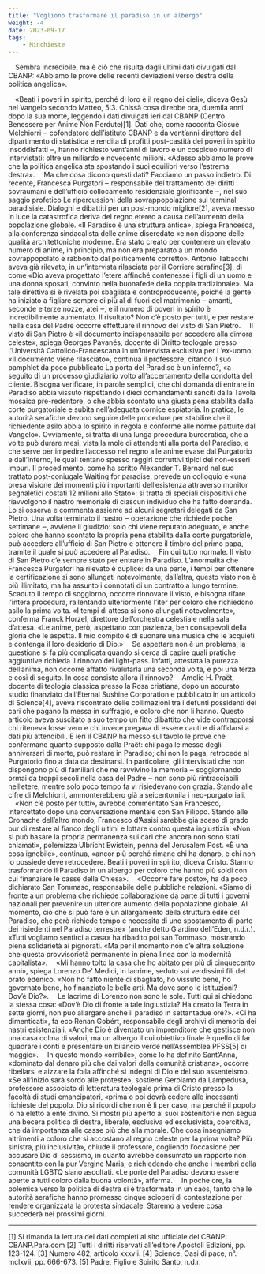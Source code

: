 ```yaml
---
title: "Vogliono trasformare il paradiso in un albergo"
weight: -4
date: 2023-09-17
tags: 
    - Minchieste
---
```


&emsp;Sembra incredibile, ma è ciò che risulta dagli ultimi dati divulgati dal CBANP: «Abbiamo le prove delle recenti deviazioni verso destra della politica angelica».

&emsp;«Beati i poveri in spirito, perché di loro è il regno dei cieli», diceva Gesù nel Vangelo secondo Matteo, 5:3. Chissà cosa direbbe ora, duemila anni dopo la sua morte, leggendo i dati divulgati ieri dal CBANP (Centro Benessere per Anime Non Perdute)[1]. Dati che, come racconta Giosuè Melchiorri ‒ cofondatore dell’istituto CBANP e da vent’anni direttore del dipartimento di statistica e rendita di profitti post-castità dei poveri in spirito insoddisfatti ‒, hanno richiesto vent’anni di lavoro e un cospicuo numero di intervistati: oltre un miliardo e novecento milioni. «Adesso abbiamo le prove che la politica angelica sta spostando i suoi equilibri verso l’estrema destra».
&emsp;Ma che cosa dicono questi dati? Facciamo un passo indietro. Di recente, Francesca Purgatori ‒ responsabile del trattamento dei diritti sovraumani e dell’ufficio collocamento residenziale glorificante ‒, nel suo saggio profetico Le ripercussioni della sovrappopolazione sul terminal paradisiale. Dialoghi e dibattiti per un post-mondo migliore[2], aveva messo in luce la catastrofica deriva del regno etereo a causa dell’aumento della popolazione globale. «Il Paradiso è una struttura antica», spiega Francesca, alla conferenza sindacalista delle anime diseredate «e non dispone delle qualità architettoniche moderne. Era stato creato per contenere un elevato numero di anime, in principio, ma non era preparato a un mondo sovrappopolato e rabbonito dal politicamente corretto». Antonio Tabacchi aveva già rilevato, in un’intervista rilasciata per il Corriere serafino[3], di come «Dio aveva progettato l’etere affinché contenesse i figli di un uomo e una donna sposati, convinto nella buonafede della coppia tradizionale». Ma tale direttiva si è rivelata poi sbagliata e controproducente, poiché la gente ha iniziato a figliare sempre di più al di fuori del matrimonio ‒ amanti, seconde e terze nozze, atei ‒, e il numero di poveri in spirito è incredibilmente aumentato. Il risultato? Non c’è posto per tutti, e per restare nella casa del Padre occorre effettuare il rinnovo del visto di San Pietro.
&emsp;Il visto di San Pietro è «il documento indispensabile per accedere alla dimora celeste», spiega Georges Pavanés, docente di Diritto teologale presso l’Università Cattolico-Francescana in un’intervista esclusiva per L’ex-uomo. «Il documento viene rilasciato», continua il professore, citando il suo pamphlet da poco pubblicato La porta del Paradiso è un inferno?, «a seguito di un processo giudiziario volto all’accertamento della condotta del cliente. Bisogna verificare, in parole semplici, che chi domanda di entrare in Paradiso abbia vissuto rispettando i dieci comandamenti sanciti dalla Tavola mosaica pre-redentore, o che abbia scontato una giusta pena stabilita dalla corte purgatoriale e subita nell’adeguata cornice espiatoria. In pratica, le autorità serafiche devono seguire delle procedure per stabilire che il richiedente asilo abbia lo spirito in regola e conforme alle norme pattuite dal Vangelo». Ovviamente, si tratta di una lunga procedura burocratica, che a volte può durare mesi, vista la mole di attendenti alla porta del Paradiso, e che serve per impedire l’accesso nel regno alle anime evase dal Purgatorio e dall’Inferno, le quali tentano spesso raggiri corruttivi tipici dei non-esseri impuri. Il procedimento, come ha scritto Alexander T. Bernard nel suo trattato post-coniugale Waiting for paradise, prevede un colloquio e «una presa visione dei momenti più importanti dell’esistenza attraverso monitor segnaletici costati 12 milioni allo Stato»: si tratta di speciali dispositivi che riavvolgono il nastro memoriale di ciascun individuo che ha fatto domanda. Lo si osserva e commenta assieme ad alcuni segretari delegati da San Pietro. Una volta terminato il nastro ‒ operazione che richiede poche settimane ‒, avviene il giudizio: solo chi viene reputato adeguato, e anche coloro che hanno scontato la propria pena stabilita dalla corte purgatoriale, può accedere all’ufficio di San Pietro e ottenere il timbro del primo papa, tramite il quale si può accedere al Paradiso.
&emsp;Fin qui tutto normale. Il visto di San Pietro c’è sempre stato per entrare in Paradiso. L’anormalità che Francesca Purgatori ha rilevato è duplice: da una parte, i tempi per ottenere la certificazione si sono allungati notevolmente; dall’altra, questo visto non è più illimitato, ma ha assunto i connotati di un contratto a lungo termine. Scaduto il tempo di soggiorno, occorre rinnovare il visto, e bisogna rifare l’intera procedura, rallentando ulteriormente l’iter per coloro che richiedono asilo la prima volta. «I tempi di attesa si sono allungati notevolmente», conferma Franck Horzel, direttore dell’orchestra celestiale nella sala d’attesa. «Le anime, però, aspettano con pazienza, ben consapevoli della gloria che le aspetta. Il mio compito è di suonare una musica che le acquieti e contenga il loro desiderio di Dio.»
&emsp;Se aspettare non è un problema, la questione si fa più complicata quando si cerca di capire quali pratiche aggiuntive richieda il rinnovo del light-pass. Infatti, attestata la purezza dell’anima, non occorre affatto rivalutarla una seconda volta, e poi una terza e così di seguito. In cosa consiste allora il rinnovo?
&emsp;Amelie H. Praët, docente di teologia classica presso la Rosa cristiana, dopo un accurato studio finanziato dall’Eternal Sushine Corporation e pubblicato in un articolo di Science[4], aveva riscontrato delle collimazioni tra i defunti possidenti dei cari che pagano la messa in suffragio, e coloro che non li hanno. Questo articolo aveva suscitato a suo tempo un fitto dibattito che vide contrapporsi chi riteneva fosse vero e chi invece pregava di essere cauti e di affidarsi a dati più attendibili. E ieri il CBANP ha messo sul tavolo le prove che confermano quanto supposto dalla Praët: chi paga le messe degli anniversari di morte, può restare in Paradiso; chi non le paga, retrocede al Purgatorio fino a data da destinarsi. In particolare, gli intervistati che non dispongono più di familiari che ne ravvivino la memoria ‒ soggiornando ormai da troppi secoli nella casa del Padre ‒ non sono più rintracciabili nell’etere, mentre solo poco tempo fa vi risiedevano con grazia. Stando alle cifre di Melchiorri, ammonterebbero già a seicentomila i neo-purgatoriali.
&emsp;«Non c’è posto per tutti», avrebbe commentato San Francesco, intercettato dopo una conversazione mentale con San Filippo. Stando alle Cronache dell’altro mondo, Francesco d’Assisi sarebbe già sceso di grado pur di restare al fianco degli ultimi e lottare contro questa ingiustizia. «Non si può basare la propria permanenza sui cari che ancora non sono stati chiamati», polemizza Ulbricht Ewistein, penna del Jerusalem Post. «È una cosa ignobile», continua, «ancor più perché rimane chi ha denaro, e chi non lo possiede deve retrocedere. Beati i poveri in spirito, diceva Cristo. Stanno trasformando il Paradiso in un albergo per coloro che hanno più soldi con cui finanziare le casse della Chiesa».
&emsp;«Occorre fare posto», ha da poco dichiarato San Tommaso, responsabile delle pubbliche relazioni. «Siamo di fronte a un problema che richiede collaborazione da parte di tutti i governi nazionali per prevenire un ulteriore aumento della popolazione globale. Al momento, ciò che si può fare è un allargamento della struttura edile del Paradiso, che però richiede tempo e necessita di uno spostamento di parte dei risiedenti nel Paradiso terrestre» (anche detto Giardino dell’Eden, n.d.r.). «Tutti vogliamo sentirci a casa» ha ribadito poi san Tommaso, mostrando piena solidarietà ai pignorati. «Ma per il momento non c’è altra soluzione che questa provvisorietà permanente in piena linea con la modernità capitalista».
&emsp;«Mi hanno tolto la casa che ho abitato per più di cinquecento anni», spiega Lorenzo De’ Medici, in lacrime, seduto sui verdissimi fili del prato edenico. «Non ho fatto niente di sbagliato, ho vissuto bene, ho governato bene, ho finanziato le belle arti. Ma dove sono le istituzioni? Dov’è Dio?».
&emsp;Le lacrime di Lorenzo non sono le sole. Tutti qui si chiedono la stessa cosa: «Dov’è Dio di fronte a tale ingiustizia? Ha creato la Terra in sette giorni, non può allargare anche il paradiso in settantadue ore?». «Ci ha dimenticati», fa eco Renan Gobért, responsabile degli archivi di memoria dei nastri esistenziali. «Anche Dio è diventato un imprenditore che gestisce non una casa colma di valori, ma un albergo il cui obiettivo finale è quello di far quadrare i conti e presentare un bilancio verde nell’Assemblea PFSS[5] di maggio».
&emsp;In questo mondo «orribile», come lo ha definito Sant’Anna, «dominato dal denaro più che dai valori della comunità cristiana», occorre ribellarsi e aizzare la folla affinché si indegni di Dio e del suo assenteismo. «Se all’inizio sarà sordo alle proteste», sostiene Gerolamo da Lampedusa, professore associato di letteratura teologale prima di Cristo presso la facoltà di studi emancipatori, «prima o poi dovrà cedere alle incessanti richieste del popolo. Dio si ricordi che non è lì per caso, ma perché il popolo lo ha eletto a ente divino. Si mostri più aperto ai suoi sostenitori e non segua una becera politica di destra, liberale, esclusiva ed esclusivista, coercitiva, che dà importanza alle casse più che alla morale. Che cosa insegniamo altrimenti a coloro che si accostano al regno celeste per la prima volta? Più sinistra, più inclusività», chiude il professore, cogliendo l’occasione per accusare Dio di sessismo, in quanto avrebbe consumato un rapporto non consentito con la pur Vergine Maria, e richiedendo che anche i membri della comunità LGBTQ siano ascoltati. «Le porte del Paradiso devono essere aperte a tutti coloro dalla buona volontà», afferma.
&emsp;In poche ore, la polemica verso la politica di destra si è trasformata in un caos, tanto che le autorità serafiche hanno promesso cinque scioperi di contestazione per rendere organizzata la protesta sindacale. Staremo a vedere cosa succederà nei prossimi giorni.

------------------

[1] Si rimanda la lettura dei dati completi al sito ufficiale del CBANP: CBANP.Para.com
[2] Tutti i diritti riservati all’editore Apostoli Edizioni, pp. 123-124.
[3] Numero 482, articolo xxxvii.
[4] Science, Oasi di pace, n°. mclxvii, pp. 666-673.
[5] Padre, Figlio e Spirito Santo, n.d.r.